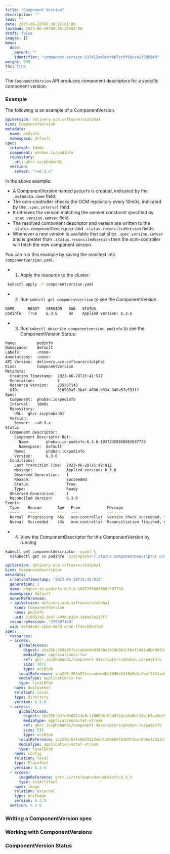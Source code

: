```yaml
---
title: "Component Version"
description: ""
lead: ""
date: 2023-06-28T09:30:27+01:00
lastmod: 2023-06-28T09:30:27+01:00
draft: false
images: []
menu:
  docs:
    parent: ""
    identifier: "component-version-537d12ae9cdebb7ccff68cc413505040"
weight: 999
toc: true
---
```


The `ComponentVersion` API produces component descriptors for a specific component version.

### Example

The following is an example of a ComponentVersion.

```yaml
apiVersion: delivery.ocm.software/v1alpha1
kind: ComponentVersion
metadata:
  name: podinfo
  namespace: default
spec:
  interval: 10m0s
  component: phoban.io/podinfo
  repository:
    url: ghcr.io/phoban01
  version:
    semver: ">=6.3.x"
```

In the above example:
- A ComponentVersion named `podinfo` is created, indicated by the `.metadata.name` field.
- The ocm-controller checks the OCM repository every 10m0s, indicated by the `.spec.interval` field.
- It retrieves the version matching the semver constraint specified by `.spec.version.semver` field.
- The resolved component descriptor and version are written to the `.status.componentDescriptor` and `.status.reconciledVersion` fields.
- Whenever a new version is available that satisfies `.spec.version.semver` and is greater than `.status.reconciledVersion` then the ocm-controller will fetch the new component version.

You can run this example by saving the manifest into `componentversion.yaml`.
- 1. Apply the resource to the cluster:
```bash
 kubectl apply -f componentversion.yaml
```
- 2. Run `kubectl get componentversion` to see the ComponentVersion
```bash
NAME      READY   VERSION   AGE   STATUS
podinfo   True    6.3.6     8s    Applied version: 6.3.6
```
- 3. Run `kubectl describe componentversion podinfo` to see the ComponentVersion Status:
```bash
Name:         podinfo
Namespace:    default
Labels:       <none>
Annotations:  <none>
API Version:  delivery.ocm.software/v1alpha1
Kind:         ComponentVersion
Metadata:
  Creation Timestamp:  2023-06-28T15:41:57Z
  Generation:          1
  Resource Version:    235307145
  UID:                 318963a5-3b4f-4098-b324-348a57e532ff
Spec:
  Component:  phoban.io/podinfo
  Interval:   10m0s
  Repository:
    URL:  ghcr.io/phoban01
  Version:
    Semver:  >=6.3.x
Status:
  Component Descriptor:
    Component Descriptor Ref:
      Name:       phoban.io-podinfo-6.3.6-10372358058082697739
      Namespace:  default
    Name:         phoban.io/podinfo
    Version:      6.3.6
  Conditions:
    Last Transition Time:  2023-06-28T15:42:01Z
    Message:               Applied version: 6.3.6
    Observed Generation:   1
    Reason:                Succeeded
    Status:                True
    Type:                  Ready
  Observed Generation:     1
  Reconciled Version:      6.3.6
Events:
  Type    Reason       Age   From            Message
  ----    ------       ----  ----            -------
  Normal  Progressing  46s   ocm-controller  Version check succeeded, found latest version: 6.3.6
  Normal  Succeeded    43s   ocm-controller  Reconciliation finished, next run in 10m0s
```
- 4. View the ComponentDescriptor for this ComponentVersion by running

```bash
kubectl get componentdescriptor -oyaml \
  $(kubectl get cv podinfo -ojsonpath="{.status.componentDescriptor.componentDescriptorRef.name}")
```
```yaml
apiVersion: delivery.ocm.software/v1alpha1
kind: ComponentDescriptor
metadata:
  creationTimestamp: "2023-06-28T15:42:01Z"
  generation: 1
  name: phoban.io-podinfo-6.3.6-10372358058082697739
  namespace: default
  ownerReferences:
  - apiVersion: delivery.ocm.software/v1alpha1
    kind: ComponentVersion
    name: podinfo
    uid: 318963a5-3b4f-4098-b324-348a57e532ff
  resourceVersion: "235307140"
  uid: 4efd4eb2-cb2d-4e0d-ae3c-f74cc59e3fa0
spec:
  resources:
  - access:
      globalAccess:
        digest: sha256:265a95fcccabded6d2040e1438b8b1c5bef1441adb60039adf54640c00b84003
        mediaType: application/x-tar
        ref: ghcr.io/phoban01/component-descriptors/phoban.io/podinfo
        size: 3072
        type: ociBlob
      localReference: sha256:265a95fcccabded6d2040e1438b8b1c5bef1441adb60039adf54640c00b84003
      mediaType: application/x-tar
      type: localBlob
    name: deployment
    relation: local
    type: Directory
    version: 6.3.6
  - access:
      globalAccess:
        digest: sha256:b3fe60d3213e6c11006b6f62d9f1bcc6a6e12da1b3aa5ee9f27943710262d351
        mediaType: application/octet-stream
        ref: ghcr.io/phoban01/component-descriptors/phoban.io/podinfo
        size: 515
        type: ociBlob
      localReference: sha256:b3fe60d3213e6c11006b6f62d9f1bcc6a6e12da1b3aa5ee9f27943710262d351
      mediaType: application/octet-stream
      type: localBlob
    name: config
    relation: local
    type: PlainText
    version: 6.3.6
  - access:
      imageReference: ghcr.io/stefanprodan/podinfo:6.3.5
      type: ociArtifact
    name: image
    relation: external
    type: ociImage
    version: 6.3.5
  version: 6.3.6

```

### Writing a ComponentVersion spec

### Working with ComponentVersions

### ComponentVersion Status
